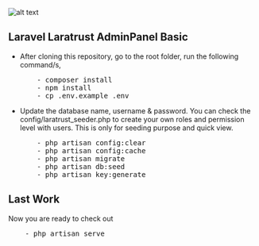 
![alt text](https://raw.githubusercontent.com/ferdousulhaque/laratrust-adminpanel/public/img/view.png)

## Laravel Laratrust AdminPanel Basic
<ul>
<li>After cloning this repository, go to the root folder, run the following command/s,
<pre>
    - composer install
    - npm install
    - cp .env.example .env</pre>
</li>

<li>Update the database name, username & password. You can check the config/laratrust_seeder.php to create your own roles and permission level with users. This is only for seeding purpose and quick view.
<pre>
    - php artisan config:clear
    - php artisan config:cache
    - php artisan migrate
    - php artisan db:seed
    - php artisan key:generate</pre> </li>

</ul>

## Last Work
Now you are ready to check out

<pre>
    - php artisan serve
</pre>